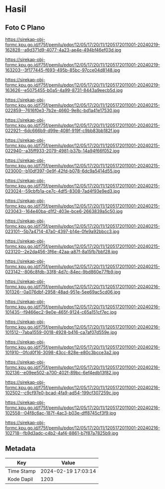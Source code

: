 # Hasil

## Foto C Plano

https://sirekap-obj-formc.kpu.go.id/f75f/pemilu/pdpr/12/05/17/20/11/1205172011001-20240219-162828--a9d371d9-4077-4a23-ae4e-494bf46ef03d.jpg

https://sirekap-obj-formc.kpu.go.id/f75f/pemilu/pdpr/12/05/17/20/11/1205172011001-20240219-163203--3f177445-f693-495b-85bc-97cce04d8148.jpg

https://sirekap-obj-formc.kpu.go.id/f75f/pemilu/pdpr/12/05/17/20/11/1205172011001-20240219-163626--e5075455-b0a5-4a99-8731-8443a9eecb5d.jpg

https://sirekap-obj-formc.kpu.go.id/f75f/pemilu/pdpr/12/05/17/20/11/1205172011001-20240215-022859--7616f0e3-7b2e-4660-9e8c-bd1a41e17530.jpg

https://sirekap-obj-formc.kpu.go.id/f75f/pemilu/pdpr/12/05/17/20/11/1205172011001-20240215-022921--6dc666b9-d99e-408f-919f-c9bb83bb182f.jpg

https://sirekap-obj-formc.kpu.go.id/f75f/pemilu/pdpr/12/05/17/20/11/1205172011001-20240215-022940--a35ff933-2079-4981-b37b-14a94f66f052.jpg

https://sirekap-obj-formc.kpu.go.id/f75f/pemilu/pdpr/12/05/17/20/11/1205172011001-20240215-023000--b10df397-0e9f-42fd-b078-6dc9a5414d55.jpg

https://sirekap-obj-formc.kpu.go.id/f75f/pemilu/pdpr/12/05/17/20/11/1205172011001-20240215-023024--59cbfb1a-ce7c-4df5-8308-7ad4f93e9ed3.jpg

https://sirekap-obj-formc.kpu.go.id/f75f/pemilu/pdpr/12/05/17/20/11/1205172011001-20240215-023043--164e40ba-d1f2-403e-bce6-2663839a5c50.jpg

https://sirekap-obj-formc.kpu.go.id/f75f/pemilu/pdpr/12/05/17/20/11/1205172011001-20240215-023101--5b7a4714-47a0-4397-b14e-0fe9a92bbcc3.jpg

https://sirekap-obj-formc.kpu.go.id/f75f/pemilu/pdpr/12/05/17/20/11/1205172011001-20240215-023120--2e2da456-3f6e-42aa-a87f-8a15fb7bbf28.jpg

https://sirekap-obj-formc.kpu.go.id/f75f/pemilu/pdpr/12/05/17/20/11/1205172011001-20240215-023142--806c8fdb-33f8-4d7c-84ec-9bd860e77fb9.jpg

https://sirekap-obj-formc.kpu.go.id/f75f/pemilu/pdpr/12/05/17/20/11/1205172011001-20240216-101326--0a076dbf-2958-48ad-951e-5ee69ac5cd06.jpg

https://sirekap-obj-formc.kpu.go.id/f75f/pemilu/pdpr/12/05/17/20/11/1205172011001-20240216-101435--f9466ec2-9e0e-465f-9124-c65a151cf7ec.jpg

https://sirekap-obj-formc.kpu.go.id/f75f/pemilu/pdpr/12/05/17/20/11/1205172011001-20240216-101512--7aba1559-0018-4928-b416-ca7af07d559e.jpg

https://sirekap-obj-formc.kpu.go.id/f75f/pemilu/pdpr/12/05/17/20/11/1205172011001-20240216-101910--0fcd0f16-3098-43cc-828e-e80c3bcce3a2.jpg

https://sirekap-obj-formc.kpu.go.id/f75f/pemilu/pdpr/12/05/17/20/11/1205172011001-20240216-102136--e09ee502-a700-402f-89bc-6ef4edb13f82.jpg

https://sirekap-obj-formc.kpu.go.id/f75f/pemilu/pdpr/12/05/17/20/11/1205172011001-20240216-102502--c9cf97e0-bcad-4fa9-ad54-199cf307259c.jpg

https://sirekap-obj-formc.kpu.go.id/f75f/pemilu/pdpr/12/05/17/20/11/1205172011001-20240216-102558--04f8c6ac-187f-4ac3-b03e-dff8745cf3f9.jpg

https://sirekap-obj-formc.kpu.go.id/f75f/pemilu/pdpr/12/05/17/20/11/1205172011001-20240216-102718--fb9d3adc-c4b2-4af4-8861-b7f87a7825b9.jpg


## Metadata

| Key        | Value               |
| ---------- | ------------------- |
| Time Stamp | 2024-02-19 17:03:14 |
| Kode Dapil | 1203                |



